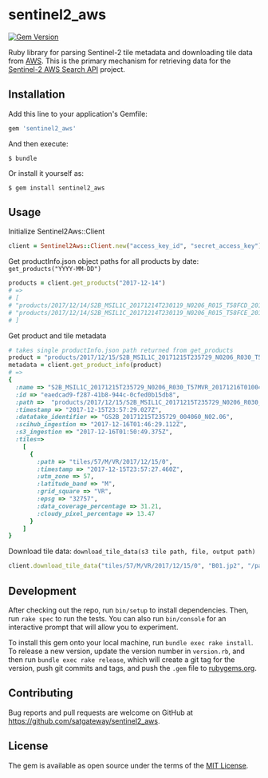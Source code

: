 # sentinel2_aws

[![Gem Version](http://img.shields.io/gem/v/sentinel2_aws.svg)][gem]

[gem]: https://rubygems.org/gems/sentinel2_aws

Ruby library for parsing Sentinel-2 tile metadata and downloading tile data from [AWS](https://aws.amazon.com/public-datasets/sentinel-2/).
This is the primary mechanism for retrieving data for the [Sentinel-2 AWS Search API](https://github.com/satgateway/sentinel2-search-api) project.

## Installation

Add this line to your application's Gemfile:

```ruby
gem 'sentinel2_aws'
```

And then execute:

    $ bundle

Or install it yourself as:

    $ gem install sentinel2_aws

## Usage

Initialize Sentinel2Aws::Client
```ruby
client = Sentinel2Aws::Client.new("access_key_id", "secret_access_key")
```

Get productInfo.json object paths for all products by date: `get_products("YYYY-MM-DD")`
```ruby
products = client.get_products("2017-12-14")
# =>
# [
# "products/2017/12/14/S2B_MSIL1C_20171214T230119_N0206_R015_T58FCD_20171214T234716/productInfo.json",
# "products/2017/12/14/S2B_MSIL1C_20171214T230119_N0206_R015_T58FCE_20171214T234716/productInfo.json",
# ]
```

Get product and tile metadata
```ruby
# takes single productInfo.json path returned from get_products
product = "products/2017/12/15/S2B_MSIL1C_20171215T235729_N0206_R030_T57MVR_20171216T010047/productInfo.json"
metadata = client.get_product_info(product)
# =>
{
  :name => "S2B_MSIL1C_20171215T235729_N0206_R030_T57MVR_20171216T010047",
  :id => "eaedcad9-f287-41b8-944c-0cfed0b15db8",
  :path =>  "products/2017/12/15/S2B_MSIL1C_20171215T235729_N0206_R030_T57MVR_20171216T010047",
  :timestamp => "2017-12-15T23:57:29.027Z",
  :datatake_identifier => "GS2B_20171215T235729_004060_N02.06",
  :scihub_ingestion => "2017-12-16T01:46:29.112Z",
  :s3_ingestion => "2017-12-16T01:50:49.375Z",
  :tiles=>
    [
      {
        :path => "tiles/57/M/VR/2017/12/15/0",
        :timestamp => "2017-12-15T23:57:27.460Z",
        :utm_zone => 57,
        :latitude_band => "M",
        :grid_square => "VR",
        :epsg => "32757",
        :data_coverage_percentage => 31.21,
        :cloudy_pixel_percentage => 13.47
      }
    ]
}
```

Download tile data: `download_tile_data(s3 tile path, file, output path)`
```ruby
client.download_tile_data("tiles/57/M/VR/2017/12/15/0", "B01.jp2", "/path/that/exists")
```

## Development

After checking out the repo, run `bin/setup` to install dependencies. Then, run `rake spec` to run the tests. You can also run `bin/console` for an interactive prompt that will allow you to experiment.

To install this gem onto your local machine, run `bundle exec rake install`. To release a new version, update the version number in `version.rb`, and then run `bundle exec rake release`, which will create a git tag for the version, push git commits and tags, and push the `.gem` file to [rubygems.org](https://rubygems.org).

## Contributing

Bug reports and pull requests are welcome on GitHub at https://github.com/satgateway/sentinel2_aws.

## License

The gem is available as open source under the terms of the [MIT License](https://opensource.org/licenses/MIT).
